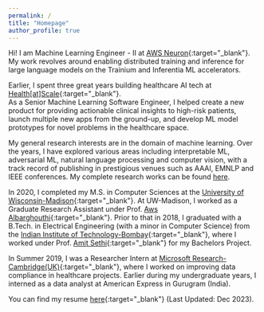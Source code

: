 ```yaml
---
permalink: /
title: "Homepage"
author_profile: true
---
```

Hi! 
I am Machine Learning Engineer - II at [AWS Neuron](https://aws.amazon.com/machine-learning/neuron/){:target="_blank"}.  
My work revolves around enabling distributed training and inference for large language models on the Trainium and Inferentia ML accelerators. 

Earlier, I spent three great years building healthcare AI tech at [Health[at]Scale](https://healthatscale.com/){:target="_blank"}.  
As a Senior Machine Learning Software Engineer, I helped create a new product for providing actionable clinical insights to high-risk patients, launch  multiple new apps from the ground-up, and develop ML model prototypes for novel problems in the healthcare space.  

My general research interests are in the domain of machine learning. 
Over the years, I have explored various areas including interpretable ML, adversarial ML, natural language processing and computer vision, with a track record of publishing in prestigious venues such as AAAI, EMNLP and IEEE conferences. 
My complete research works can be found [here](/research).

In 2020, I completed my M.S. in Computer Sciences at the [University of Wisconsin-Madison](https://www.cs.wisc.edu){:target="_blank"}. At UW-Madison, I worked as a Graduate Research Assistant under Prof. [Aws Albarghouthi](http://pages.cs.wisc.edu/~aws/){:target="_blank"}. 
Prior to that in 2018, I graduated with a B.Tech. in Electrical Engineering (with a minor in Computer Science) from the [Indian Institute of Technology-Bombay](https://www.iitb.ac.in/){:target="_blank"}, where I worked under Prof. [Amit Sethi](https://www.ee.iitb.ac.in/~asethi/){:target="_blank"} for my Bachelors Project.  

In Summer 2019, I was a Researcher Intern at [Microsoft Research-Cambridge(UK)](https://www.microsoft.com/en-us/research/lab/microsoft-research-cambridge/){:target="_blank"}, where I worked on improving data compliance in healthcare projects. Earlier during my undergraduate years, I interned as a data analyst at American Express in Gurugram (India). 

You can find my resume [here](/files/Goutham-Ramakrishnan-Resume.pdf){:target="_blank"} (Last Updated: Dec 2023). 
